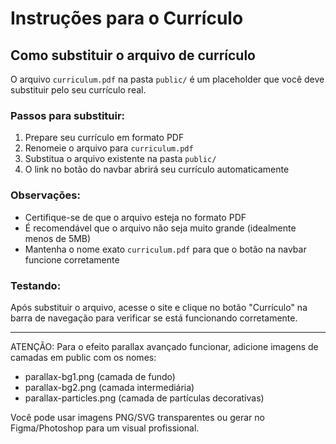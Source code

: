 # Instruções para o Currículo

## Como substituir o arquivo de currículo

O arquivo `curriculum.pdf` na pasta `public/` é um placeholder que você deve substituir pelo seu currículo real.

### Passos para substituir:

1. Prepare seu currículo em formato PDF
2. Renomeie o arquivo para `curriculum.pdf`
3. Substitua o arquivo existente na pasta `public/`
4. O link no botão do navbar abrirá seu currículo automaticamente

### Observações:

- Certifique-se de que o arquivo esteja no formato PDF
- É recomendável que o arquivo não seja muito grande (idealmente menos de 5MB)
- Mantenha o nome exato `curriculum.pdf` para que o botão na navbar funcione corretamente

### Testando:

Após substituir o arquivo, acesse o site e clique no botão "Currículo" na barra de navegação para verificar se está funcionando corretamente.

---

ATENÇÃO: Para o efeito parallax avançado funcionar, adicione imagens de camadas em public com os nomes:
- parallax-bg1.png (camada de fundo)
- parallax-bg2.png (camada intermediária)
- parallax-particles.png (camada de partículas decorativas)

Você pode usar imagens PNG/SVG transparentes ou gerar no Figma/Photoshop para um visual profissional.

